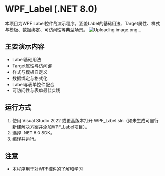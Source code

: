 # WPF_Label (.NET 8.0)

本项目为WPF Label控件的演示程序，涵盖Label的基础用法、Target属性、样式与模板、数据绑定、可访问性等典型场景。
![Uploading image.png…]()

## 主要演示内容
- Label基础用法
- Target属性与访问键
- 样式与模板自定义
- 数据绑定与格式化
- Label与表单控件配合
- 可访问性与表单最佳实践

## 运行方式
1. 使用 Visual Studio 2022 或更高版本打开 WPF_Label.sln（如未生成可自行新建解决方案并添加WPF_Label项目）。
2. 选择 .NET 8.0 SDK。
3. 编译并运行。

## 注意
- 本程序用于对WPF控件的了解和学习 
